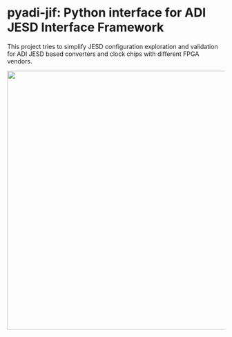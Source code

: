 # pyadi-jif: Python interface for ADI JESD Interface Framework

This project tries to simplify JESD configuration exploration and validation for ADI JESD based converters and clock chips with different FPGA vendors.

<p align="center">
  <img width="600" src="/imgs/jesd_basic.png">
</p>
